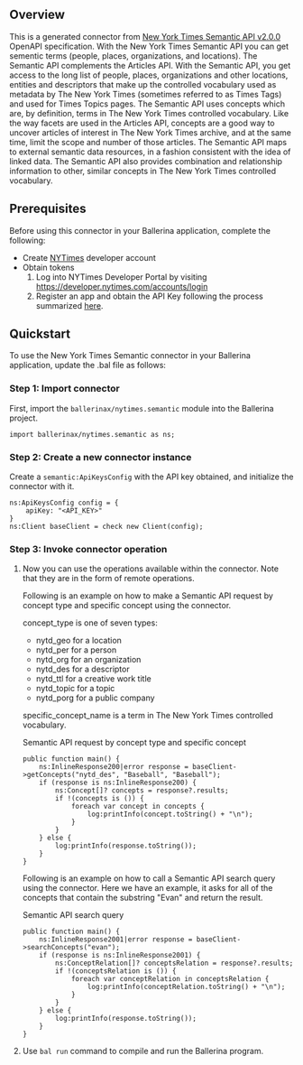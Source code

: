 ## Overview
This is a generated connector from [New York Times Semantic API v2.0.0](https://developer.nytimes.com/docs/semantic-api-product/1/overview) OpenAPI specification. 
With the New York Times Semantic API you can get sementic terms (people, places, organizations, and locations). 
The Semantic API complements the Articles API. With the Semantic API, you get access to the long list of people, places, organizations and other locations, entities and descriptors that make up the controlled vocabulary used as metadata by The New York Times (sometimes referred to as Times Tags) and used for Times Topics pages.
The Semantic API uses concepts which are, by definition, terms in The New York Times controlled vocabulary. Like the way facets are used in the Articles API, concepts are a good way to uncover articles of interest in The New York Times archive, and at the same time, limit the scope and number of those articles. The Semantic API maps to external semantic data resources, in a fashion consistent with the idea of linked data. The Semantic API also provides combination and relationship information to other, similar concepts in The New York Times controlled vocabulary.

## Prerequisites

Before using this connector in your Ballerina application, complete the following:

* Create [NYTimes](https://developer.nytimes.com/accounts/login) developer account
* Obtain tokens
    1. Log into NYTimes Developer Portal by visiting https://developer.nytimes.com/accounts/login
    2. Register an app and obtain the API Key following the process summarized [here](https://developer.nytimes.com/get-started).

## Quickstart
 
To use the New York Times Semantic connector in your Ballerina application, update the .bal file as follows: 

### Step 1: Import connector
First, import the `ballerinax/nytimes.semantic` module into the Ballerina project.
```ballerina
import ballerinax/nytimes.semantic as ns;
```

### Step 2: Create a new connector instance
Create a `semantic:ApiKeysConfig` with the API key obtained, and initialize the connector with it. 
```ballerina
ns:ApiKeysConfig config = {
    apiKey: "<API_KEY>"
}
ns:Client baseClient = check new Client(config);
```

### Step 3: Invoke connector operation
1. Now you can use the operations available within the connector. Note that they are in the form of remote operations.

    Following is an example on how to make a Semantic API request by concept type and specific concept using the connector.

    concept_type is one of seven types:

    - nytd_geo for a location
    - nytd_per for a person
    - nytd_org for an organization
    - nytd_des for a descriptor
    - nytd_ttl for a creative work title
    - nytd_topic for a topic
    - nytd_porg for a public company

    specific_concept_name is a term in The New York Times controlled vocabulary.

    Semantic API request by concept type and specific concept

    ```ballerina
    public function main() {
        ns:InlineResponse200|error response = baseClient->getConcepts("nytd_des", "Baseball", "Baseball");
        if (response is ns:InlineResponse200) {
            ns:Concept[]? concepts = response?.results;
            if !(concepts is ()) {
                foreach var concept in concepts {
                    log:printInfo(concept.toString() + "\n");
                }
            }
        } else {
            log:printInfo(response.toString());
        }
    }
    ``` 
    Following is an example on how to call a Semantic API search query using the connector. Here we have an example, it asks for all of the concepts that contain the substring "Evan" and return the result.

    Semantic API search query

    ```ballerina
    public function main() {
        ns:InlineResponse2001|error response = baseClient->searchConcepts("evan");
        if (response is ns:InlineResponse2001) {
            ns:ConceptRelation[]? conceptsRelation = response?.results;
            if !(conceptsRelation is ()) {
                foreach var conceptRelation in conceptsRelation {
                    log:printInfo(conceptRelation.toString() + "\n");
                }
            }
        } else {
            log:printInfo(response.toString());
        }
    }
    ``` 

2. Use `bal run` command to compile and run the Ballerina program. 
